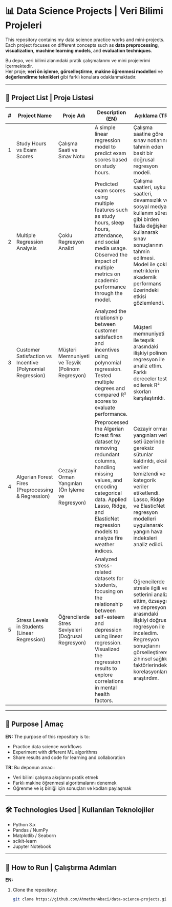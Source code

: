 # 📊 Data Science Projects | Veri Bilimi Projeleri

This repository contains my data science practice works and mini-projects.  
Each project focuses on different concepts such as **data preprocessing**, **visualization**, **machine learning models**, and **evaluation techniques**.

Bu depo, veri bilimi alanındaki pratik çalışmalarımı ve mini projelerimi içermektedir.  
Her proje; **veri ön işleme**, **görselleştirme**, **makine öğrenmesi modelleri** ve **değerlendirme teknikleri** gibi farklı konulara odaklanmaktadır.

---

## 📂 Project List | Proje Listesi

| # | Project Name | Proje Adı | Description (EN) | Açıklama (TR) | Technologies |
|---|--------------|-----------|------------------|---------------|--------------|
| 1 | Study Hours vs Exam Scores | Çalışma Saati ve Sınav Notu | A simple linear regression model to predict exam scores based on study hours. | Çalışma saatine göre sınav notlarını tahmin eden basit bir doğrusal regresyon modeli. | Python, Pandas, scikit-learn |
| 2 | Multiple Regression Analysis | Çoklu Regresyon Analizi | Predicted exam scores using multiple features such as study hours, sleep hours, attendance, and social media usage. Observed the impact of multiple metrics on academic performance through the model. | Çalışma saatleri, uyku saatleri, devamsızlık ve sosyal medya kullanım süresi gibi birden fazla değişkeni kullanarak sınav sonuçlarının tahmin edilmesi. Model ile çoklu metriklerin akademik performans üzerindeki etkisi gözlemlendi. | Python, Pandas, scikit-learn, Matplotlib, Seaborn |
| 3 | Customer Satisfaction vs Incentive (Polynomial Regression) | Müşteri Memnuniyeti ve Teşvik (Polinom Regresyon) | Analyzed the relationship between customer satisfaction and incentives using polynomial regression. Tested multiple degrees and compared R² scores to evaluate performance. | Müşteri memnuniyeti ile teşvik arasındaki ilişkiyi polinom regresyon ile analiz ettim. Farklı dereceler test edilerek R² skorları karşılaştırıldı. | Python, Pandas, scikit-learn, Matplotlib |
| 4 | Algerian Forest Fires (Preprocessing & Regression) | Cezayir Orman Yangınları (Ön İşleme ve Regresyon) | Preprocessed the Algerian forest fires dataset by removing redundant columns, handling missing values, and encoding categorical data. Applied Lasso, Ridge, and ElasticNet regression models to analyze fire weather indices. | Cezayir orman yangınları veri seti üzerinde gereksiz sütunlar kaldırıldı, eksik veriler temizlendi ve kategorik veriler etiketlendi. Lasso, Ridge ve ElasticNet regresyon modelleri uygulanarak yangın hava indeksleri analiz edildi. | Python, Pandas, NumPy, scikit-learn, Matplotlib, Seaborn |
| 5 | Stress Levels in Students (Linear Regression) | Öğrencilerde Stres Seviyeleri (Doğrusal Regresyon) | Analyzed stress-related datasets for students, focusing on the relationship between self-esteem and depression using linear regression. Visualized the regression results to explore correlations in mental health factors. | Öğrencilerde stresle ilgili veri setlerini analiz ettim, özsaygı ve depresyon arasındaki ilişkiyi doğrusal regresyon ile inceledim. Regresyon sonuçlarını görselleştirerek zihinsel sağlık faktörlerindeki korelasyonları araştırdım. | Python, Pandas, scikit-learn, Matplotlib, Seaborn, NumPy |

---

## 🚀 Purpose | Amaç

**EN:** The purpose of this repository is to:  
- Practice data science workflows  
- Experiment with different ML algorithms  
- Share results and code for learning and collaboration  

**TR:** Bu deponun amacı:  
- Veri bilimi çalışma akışlarını pratik etmek  
- Farklı makine öğrenmesi algoritmalarını denemek  
- Öğrenme ve iş birliği için sonuçları ve kodları paylaşmak  

---

## 🛠️ Technologies Used | Kullanılan Teknolojiler

- Python 3.x  
- Pandas / NumPy  
- Matplotlib / Seaborn  
- scikit-learn  
- Jupyter Notebook  

---

## 📌 How to Run | Çalıştırma Adımları

**EN:**  
1. Clone the repository:  
   ```bash
   git clone https://github.com/AhmethanAbaci/data-science-projects.git
